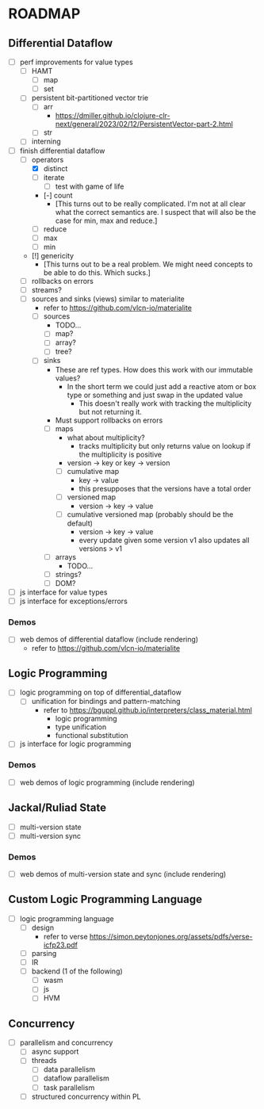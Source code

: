 # ROADMAP

## Differential Dataflow

- [ ] perf improvements for value types
  - [ ] HAMT
    - [ ] map
    - [ ] set
  - [ ] persistent bit-partitioned vector trie
    - [ ] arr
      - https://dmiller.github.io/clojure-clr-next/general/2023/02/12/PersistentVector-part-2.html
    - [ ] str
  - [ ] interning
- [ ] finish differential dataflow
  - [ ] operators
    - [x] distinct
    - [ ] iterate
      - [ ] test with game of life
    - [-] count
      - [This turns out to be really complicated. I'm not at all clear what the
        correct semantics are. I suspect that will also be the case for min, max
        and reduce.]
    - [ ] reduce
    - [ ] max
    - [ ] min
  - [!] genericity
    - [This turns out to be a real problem. We might need concepts to be able
      to do this. Which sucks.]
  - [ ] rollbacks on errors
  - [ ] streams?
  - [ ] sources and sinks (views) similar to materialite
    - refer to https://github.com/vlcn-io/materialite
    - [ ] sources
      - TODO...
      - [ ] map?
      - [ ] array?
      - [ ] tree?
    - [ ] sinks
      - These are ref types. How does this work with our immutable values?
        - In the short term we could just add a reactive atom or box type or
          something and just swap in the updated value
          - This doesn't really work with tracking the multiplicity but not
            returning it.
      - Must support rollbacks on errors
      - [ ] maps
        - what about multiplicity?
          - tracks multiplicity but only returns value on lookup if the
            multiplicity is positive
        - version -> key or key -> version
        - [ ] cumulative map
          - key -> value
          - this presupposes that the versions have a total order
        - [ ] versioned map
          - version -> key -> value
        - [ ] cumulative versioned map (probably should be the default)
          - version -> key -> value
          - every update given some version v1 also updates all versions > v1
      - [ ] arrays
        - TODO...
      - [ ] strings?
      - [ ] DOM?
- [ ] js interface for value types
- [ ] js interface for exceptions/errors

### Demos

- [ ] web demos of differential dataflow (include rendering)
  - refer to https://github.com/vlcn-io/materialite

## Logic Programming

- [ ] logic programming on top of differential_dataflow
  - [ ] unification for bindings and pattern-matching
    - refer to https://bguppl.github.io/interpreters/class_material.html
      - logic programming
      - type unification
      - functional substitution
- [ ] js interface for logic programming

### Demos

- [ ] web demos of logic programming (include rendering)

## Jackal/Ruliad State

- [ ] multi-version state
- [ ] multi-version sync

### Demos

- [ ] web demos of multi-version state and sync (include rendering)

## Custom Logic Programming Language

- [ ] logic programming language
  - [ ] design
    - refer to verse https://simon.peytonjones.org/assets/pdfs/verse-icfp23.pdf
  - [ ] parsing
  - [ ] IR
  - [ ] backend (1 of the following)
    - [ ] wasm
    - [ ] js
    - [ ] HVM

## Concurrency

- [ ] parallelism and concurrency
  - [ ] async support
  - [ ] threads
    - [ ] data parallelism
    - [ ] dataflow parallelism
    - [ ] task parallelism
  - [ ] structured concurrency within PL
